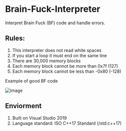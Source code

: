 <!DOCTYPEhtml>
  <html>
    <body>

<h1>Brain-Fuck-Interpreter</h1>
<p>Interpret Brain Fuck (BF) code and handle errors.</p>

<h2>Rules:</h2>
<ol>
  <li>This interpreter does not read white spaces</li>
  <li>If you start a loop it must end on the same line</li>
  <li>There are 30,000 memory blocks</li>
  <li>Each memory block cannot be more than 0x7f (127)</li>
  <li>Each memory block cannot be less than -0x80 (-128)</li>
</ol>

<p>Example of good BF code</p>

![image](https://user-images.githubusercontent.com/42715109/116291596-c47b9880-a762-11eb-8c5b-9631dcfd807c.png)

<h2>Enviorment</h2>
<ol>
  <li>Built on Visual Studio 2019</li>
  <li>Language standard: ISO C++17 Standard (/std:c++17)</li>

  </body>
</html>
